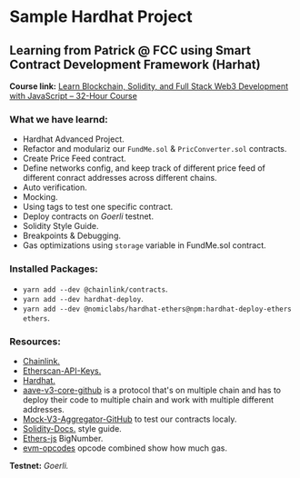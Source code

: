 # Sample Hardhat Project

## Learning from Patrick @ FCC using Smart Contract Development Framework (Harhat)

**Course link:**
[Learn Blockchain, Solidity, and Full Stack Web3 Development with JavaScript – 32-Hour Course](https://www.youtube.com/watch?v=gyMwXuJrbJQ)

### What we have learnd:
- Hardhat Advanced Project.
- Refactor and modulariz our `FundMe.sol` & `PricConverter.sol` contracts.
- Create Price Feed contract.
- Define networks config,
and keep track of different price feed of different conract addresses across different chains.
- Auto verification.
- Mocking.
- Using tags to test one specific contract.
- Deploy contracts on *Goerli* testnet.
- Solidity Style Guide.
- Breakpoints & Debugging.
- Gas optimizations using `storage` variable in FundMe.sol contract.

### Installed Packages:
 - `yarn add --dev @chainlink/contracts`.
 - `yarn add --dev hardhat-deploy`.
 - `yarn add --dev @nomiclabs/hardhat-ethers@npm:hardhat-deploy-ethers ethers`.

### Resources:
- [Chainlink.](https://docs.chain.link/ethereum)
- [Etherscan-API-Keys.](https://info.etherscan.com/api-keys/)
- [Hardhat.](https://hardhat.org/hardhat-runner/plugins/nomiclabs-hardhat-etherscan)
- [aave-v3-core-github](https://github.com/aave/aave-v3-core/blob/master/helper-hardhat-config.ts) is a protocol that's on multiple chain and has to deploy their code to multiple chain and work with multiple different addresses.
- [Mock-V3-Aggregator-GitHub](https://github.com/smartcontractkit/chainlink/blob/develop/contracts/src/v0.8/interfaces/AggregatorV3Interface.sol) to test our contracts localy.
- [Solidity-Docs.](https://docs.soliditylang.org/en/v0.8.17/style-guide.html) style guide.
- [Ethers-js](https://docs.ethers.org/v5/single-page/) BigNumber.
- [evm-opcodes](https://github.com/crytic/evm-opcodes) opcode combined show how much gas.


**Testnet:** *Goerli.*